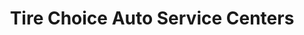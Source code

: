 ---
title: "Tire Choice Auto Service Centers"
url: /chesapeake/tire-choice-auto-service-centers/
shop: Reifen
---
